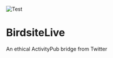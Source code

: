 ![Test](https://github.com/NicolasConstant/BirdsiteLive/workflows/.NET%20Core/badge.svg?branch=master&event=push)

# BirdsiteLive
An ethical ActivityPub bridge from Twitter
